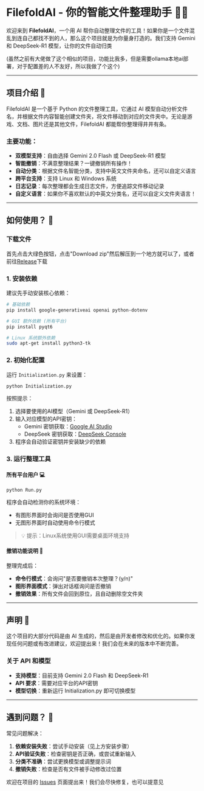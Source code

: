 # FilefoldAI - 你的智能文件整理助手 📂✨

欢迎来到 **FilefoldAI**，一个用 AI 帮你自动整理文件的工具！如果你是一个文件混乱到连自己都找不到的人，那么这个项目就是为你量身打造的。我们支持 Gemini 和 DeepSeek-R1 模型，让你的文件自动归类

(虽然之前有大佬做了这个相似的项目，功能比我多，但是需要ollama本地ai部署，对于配置差的人不友好，所以我做了个这个)

---

## 项目介绍 🚀

FilefoldAI 是一个基于 Python 的文件整理工具，它通过 AI 模型自动分析文件名，并根据文件内容智能创建文件夹，将文件移动到对应的文件夹中。无论是游戏、文档、图片还是其他文件，FilefoldAI 都能帮你整理得井井有条。

### 主要功能：
- **双模型支持**：自由选择 Gemini 2.0 Flash 或 DeepSeek-R1 模型
- **智能撤销**：不满意整理结果？一键撤销所有操作！
- **自动分类**：根据文件名智能分类，支持中英文文件夹命名，还可以自定义语言
- **跨平台支持**：支持 Linux 和 Windows 系统
- **日志记录**：每次整理都会生成日志文件，方便追踪文件移动记录
- **自定义语言**：如果你不喜欢默认的中英文分类名，还可以自定义文件夹语言！

---

## 如何使用？ 🤔
### 下载文件
首先点击大绿色按钮，点击"Download zip"然后解压到一个地方就可以了，或者前往[Release](https://github.com/Eatgrapes/FilefoldAI/releases)下载

### 1. 安装依赖
建议先手动安装核心依赖：

```bash
# 基础依赖
pip install google-generativeai openai python-dotenv

# GUI 额外依赖 (所有平台)
pip install pyqt6

# Linux 系统额外依赖
sudo apt-get install python3-tk
```

### 2. 初始化配置
运行 `Initialization.py` 来设置：

```bash
python Initialization.py
```

按照提示：
1. 选择要使用的AI模型（Gemini 或 DeepSeek-R1）
2. 输入对应模型的API密钥：
   - Gemini 密钥获取：[Google AI Studio](https://aistudio.google.com/apikey)
   - DeepSeek 密钥获取：[DeepSeek Console](https://api.deepseek.com)
3. 程序会自动验证密钥并安装缺少的依赖

### 3. 运行整理工具

#### 所有平台用户 💻
```bash
python Run.py
```
程序会自动检测你的系统环境：
- 有图形界面时会询问是否使用GUI
- 无图形界面时自动使用命令行模式

> 💡 提示：Linux系统使用GUI需要桌面环境支持

#### 撤销功能说明 🔄
整理完成后：
- **命令行模式**：会询问"是否要撤销本次整理？(y/n)"
- **图形界面模式**：弹出对话框询问是否撤销
- **撤销效果**：所有文件会回到原位，且自动删除空文件夹

---

## 声明 📜

这个项目的大部分代码是由 AI 生成的，然后是由开发者修改和优化的。如果你发现任何问题或有改进建议，欢迎提出来！我们会在未来的版本中不断完善。

### 关于 API 和模型
- **支持模型**：目前支持 Gemini 2.0 Flash 和 DeepSeek-R1
- **API 要求**：需要对应平台的API密钥
- **模型切换**：重新运行 Initialization.py 即可切换模型

---

## 遇到问题？ 🐛

常见问题解决：
1. **依赖安装失败**：尝试手动安装（见上方安装步骤）
2. **API验证失败**：检查密钥是否正确，或尝试重新输入
3. **分类不准确**：尝试更换模型或调整提示词
4. **撤销失败**：检查是否有文件被手动修改过位置

欢迎在项目的 [Issues](https://github.com/Eatgrapes/FilefoldAI/issues) 页面提出来！我们会尽快修复，也可以提意见
